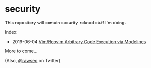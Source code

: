 # security

This repository will contain security-related stuff I'm doing.

Index:

- 2019-06-04 [Vim/Neovim Arbitrary Code Execution via Modelines](doc/2019-06-04_ace-vim-neovim.md)

More to come...

(Also, [@rawsec](https://twitter.com/rawsec) on Twitter)
